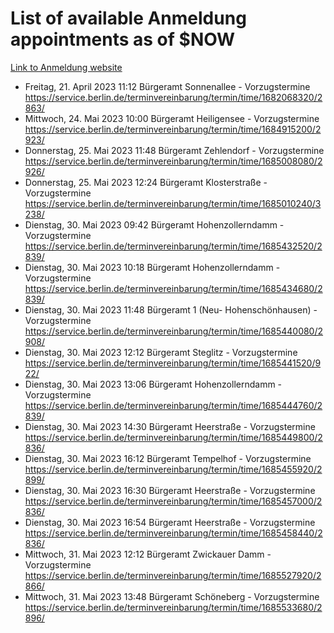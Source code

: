 # List of available Anmeldung appointments as of $NOW
[Link to Anmeldung website](https://service.berlin.de/terminvereinbarung/termin/tag.php?termin=1&anliegen[]=120686&dienstleisterlist=122210,122217,327316,122219,327312,122227,327314,122231,327346,122243,327348,122254,122252,329742,122260,329745,122262,329748,122271,327278,122273,327274,122277,327276,330436,122280,327294,122282,327290,122284,327292,122291,327270,122285,327266,122286,327264,122296,327268,150230,329760,122297,327286,122294,327284,122312,329763,122314,329775,122304,327330,122311,327334,122309,327332,317869,122281,327352,122279,329772,122283,122276,327324,122274,327326,122267,329766,122246,327318,122251,327320,122257,327322,122208,327298,122226,327300&herkunft=http%3A%2F%2Fservice.berlin.de%2Fdienstleistung%2F120686%2F)
- Freitag, 21. April 2023 11:12 Bürgeramt Sonnenallee - Vorzugstermine https://service.berlin.de/terminvereinbarung/termin/time/1682068320/2863/
- Mittwoch, 24. Mai 2023 10:00 Bürgeramt Heiligensee - Vorzugstermine https://service.berlin.de/terminvereinbarung/termin/time/1684915200/2923/
- Donnerstag, 25. Mai 2023 11:48 Bürgeramt Zehlendorf - Vorzugstermine https://service.berlin.de/terminvereinbarung/termin/time/1685008080/2926/
- Donnerstag, 25. Mai 2023 12:24 Bürgeramt Klosterstraße - Vorzugstermine https://service.berlin.de/terminvereinbarung/termin/time/1685010240/3238/
- Dienstag, 30. Mai 2023 09:42 Bürgeramt Hohenzollerndamm - Vorzugstermine https://service.berlin.de/terminvereinbarung/termin/time/1685432520/2839/
- Dienstag, 30. Mai 2023 10:18 Bürgeramt Hohenzollerndamm - Vorzugstermine https://service.berlin.de/terminvereinbarung/termin/time/1685434680/2839/
- Dienstag, 30. Mai 2023 11:48 Bürgeramt 1 (Neu- Hohenschönhausen) - Vorzugstermine https://service.berlin.de/terminvereinbarung/termin/time/1685440080/2908/
- Dienstag, 30. Mai 2023 12:12 Bürgeramt Steglitz - Vorzugstermine https://service.berlin.de/terminvereinbarung/termin/time/1685441520/922/
- Dienstag, 30. Mai 2023 13:06 Bürgeramt Hohenzollerndamm - Vorzugstermine https://service.berlin.de/terminvereinbarung/termin/time/1685444760/2839/
- Dienstag, 30. Mai 2023 14:30 Bürgeramt Heerstraße - Vorzugstermine https://service.berlin.de/terminvereinbarung/termin/time/1685449800/2836/
- Dienstag, 30. Mai 2023 16:12 Bürgeramt Tempelhof - Vorzugstermine https://service.berlin.de/terminvereinbarung/termin/time/1685455920/2899/
- Dienstag, 30. Mai 2023 16:30 Bürgeramt Heerstraße - Vorzugstermine https://service.berlin.de/terminvereinbarung/termin/time/1685457000/2836/
- Dienstag, 30. Mai 2023 16:54 Bürgeramt Heerstraße - Vorzugstermine https://service.berlin.de/terminvereinbarung/termin/time/1685458440/2836/
- Mittwoch, 31. Mai 2023 12:12 Bürgeramt Zwickauer Damm - Vorzugstermine https://service.berlin.de/terminvereinbarung/termin/time/1685527920/2866/
- Mittwoch, 31. Mai 2023 13:48 Bürgeramt Schöneberg - Vorzugstermine https://service.berlin.de/terminvereinbarung/termin/time/1685533680/2896/
